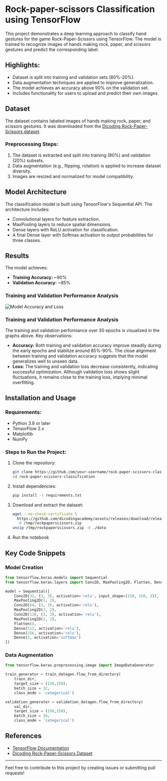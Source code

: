 # Rock-paper-scissors Classification using TensorFlow

This project demonstrates a deep learning approach to classify hand gestures for the game Rock-Paper-Scissors using TensorFlow. The model is trained to recognize images of hands making rock, paper, and scissors gestures and predict the corresponding label.

## Highlights:
- Dataset is split into training and validation sets (80%-20%).
- Data augmentation techniques are applied to improve generalization.
- The model achieves an accuracy above 90% on the validation set.
- Includes functionality for users to upload and predict their own images.

## Dataset
The dataset contains labeled images of hands making rock, paper, and scissors gestures. It was downloaded from the [Dicoding Rock-Paper-Scissors dataset](https://github.com/dicodingacademy/assets/releases/download/release/rockpaperscissors.zip).

### Preprocessing Steps:
1. The dataset is extracted and split into training (80%) and validation (20%) subsets.
2. Data augmentation (e.g., flipping, rotation) is applied to increase dataset diversity.
3. Images are resized and normalized for model compatibility.

## Model Architecture
The classification model is built using TensorFlow's Sequential API. The architecture includes:
- Convolutional layers for feature extraction.
- MaxPooling layers to reduce spatial dimensions.
- Dense layers with ReLU activation for classification.
- A final Dense layer with Softmax activation to output probabilities for three classes.

## Results
The model achieves:
- **Training Accuracy:** ~90%
- **Validation Accuracy:** ~85%

### Training and Validation Performance Analysis
![Model Accuracy and Loss](https://github.com/user-attachments/assets/97b2ae2a-4ddb-420d-9e3a-249c3b484012)

### Training and Validation Performance Analysis
The training and validation performance over 30 epochs is visualized in the graphs above. Key observations:
- **Accuracy:** Both training and validation accuracy improve steadily during the early epochs and stabilize around 85%-90%. The close alignment between training and validation accuracy suggests that the model generalizes well to unseen data.
- **Loss:** The training and validation loss decrease consistently, indicating successful optimization. Although validation loss shows slight fluctuations, it remains close to the training loss, implying minimal overfitting.

## Installation and Usage

### Requirements:
- Python 3.8 or later
- TensorFlow 2.x
- Matplotlib
- NumPy

### Steps to Run the Project:
1. Clone the repository:
   ```bash
   git clone https://github.com/your-username/rock-paper-scissors-classification.git
   cd rock-paper-scissors-classification
   ```
2. Install dependencies:
   ```bash
   pip install -r requirements.txt
   ```
3. Download and extract the dataset:
   ```bash
   wget --no-check-certificate \
     https://github.com/dicodingacademy/assets/releases/download/release/rockpaperscissors.zip \
     -O /tmp/rockpaperscissors.zip
   unzip /tmp/rockpaperscissors.zip -d ./data
   ```
4. Run the notebook
   

## Key Code Snippets

### Model Creation
```python
from tensorflow.keras.models import Sequential
from tensorflow.keras.layers import Conv2D, MaxPooling2D, Flatten, Dense, Dropout

model = Sequential([
    Conv2D(32, (3, 3), activation='relu', input_shape=(150, 150, 3)),
    MaxPooling2D(2, 2),
    Conv2D(64, (3, 3), activation='relu'),
    MaxPooling2D(2, 2),
    Conv2D(128, (3, 3), activation='relu'),
    MaxPooling2D(2, 2),
    Flatten(),
    Dense(512, activation='relu'),
    Dense(256, activation='relu'),
    Dense(3, activation='softmax')
])
```

### Data Augmentation
```python
from tensorflow.keras.preprocessing.image import ImageDataGenerator

train_generator = train_datagen.flow_from_directory(
    train_dir,
    target_size = (150,150),
    batch_size = 32,
    class_mode = 'categorical')

validation_generator = validation_datagen.flow_from_directory(
    val_dir,
    target_size = (150,150),
    batch_size = 16,
    class_mode = 'categorical')
```

## References
- [TensorFlow Documentation](https://www.tensorflow.org/)
- [Dicoding Rock-Paper-Scissors Dataset](https://www.dicoding.com/)

---
Feel free to contribute to this project by creating issues or submitting pull requests!
